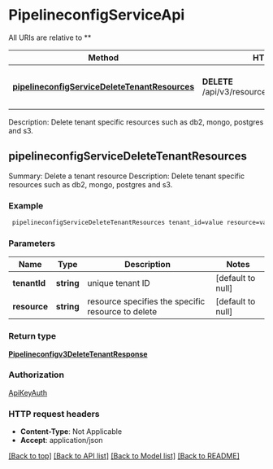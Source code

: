 # PipelineconfigServiceApi

All URIs are relative to **

Method | HTTP request | Description
------------- | ------------- | -------------
[**pipelineconfigServiceDeleteTenantResources**](PipelineconfigServiceApi.md#pipelineconfigServiceDeleteTenantResources) | **DELETE** /api/v3/resources/{tenant_id}/{resource} | Summary: Delete a tenant resource
Description: Delete tenant specific resources such as db2, mongo, postgres and s3.



## pipelineconfigServiceDeleteTenantResources

Summary: Delete a tenant resource
Description: Delete tenant specific resources such as db2, mongo, postgres and s3.

### Example

```bash
 pipelineconfigServiceDeleteTenantResources tenant_id=value resource=value
```

### Parameters


Name | Type | Description  | Notes
------------- | ------------- | ------------- | -------------
 **tenantId** | **string** | unique tenant ID | [default to null]
 **resource** | **string** | resource specifies the specific resource to delete | [default to null]

### Return type

[**Pipelineconfigv3DeleteTenantResponse**](Pipelineconfigv3DeleteTenantResponse.md)

### Authorization

[ApiKeyAuth](../README.md#ApiKeyAuth)

### HTTP request headers

- **Content-Type**: Not Applicable
- **Accept**: application/json

[[Back to top]](#) [[Back to API list]](../README.md#documentation-for-api-endpoints) [[Back to Model list]](../README.md#documentation-for-models) [[Back to README]](../README.md)

